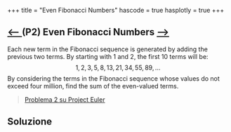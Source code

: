 +++
title = "Even Fibonacci Numbers"
hascode = true
hasplotly = true
+++

## [⟵ ](/activity/project_euler/problem_1/) (P2) Even Fibonacci Numbers [ ⟶](/activity/project_euler/problem_3/)


Each new term in the Fibonacci sequence is generated by adding the previous two terms. By starting with $1$ and $2$, the first $10$ terms will be:
$$1, 2, 3, 5, 8, 13, 21, 34, 55, 89, \dots$$
By considering the terms in the Fibonacci sequence whose values do not exceed four million, find the sum of the even-valued terms.


>[Problema 2 su Project Euler](https://projecteuler.net/problem=2)

## Soluzione
